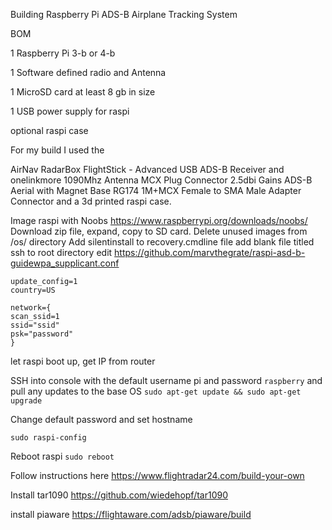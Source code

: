 Building Raspberry Pi ADS-B Airplane Tracking System

BOM

1 Raspberry Pi 3-b or 4-b 

1 Software defined radio and Antenna

1 MicroSD card at least 8 gb in size

1 USB power supply for raspi

optional raspi case

For my build I used the 

AirNav RadarBox FlightStick - Advanced USB ADS-B Receiver and onelinkmore 1090Mhz Antenna MCX Plug Connector 2.5dbi Gains ADS-B Aerial with Magnet Base RG174 1M+MCX Female to SMA Male Adapter Connector and a 3d printed raspi case. 


Image raspi with Noobs 
https://www.raspberrypi.org/downloads/noobs/
Download zip file, expand, copy to SD card.  Delete unused images from /os/ directory
Add silentinstall to recovery.cmdline file
add blank file titled ssh to root directory
edit https://github.com/marvthegrate/raspi-asd-b-guidewpa_supplicant.conf

```ctrl_interface=DIR=/var/run/wpa_supplicant GROUP=netdev
update_config=1
country=US

network={
scan_ssid=1
ssid="ssid"
psk="password"
}
```

let raspi boot up, get IP from router

SSH into console with the default username pi and password `raspberry` and pull any updates to the base OS
```sudo apt-get update && sudo apt-get upgrade```

Change default password and set hostname

`sudo raspi-config`

Reboot raspi
```sudo reboot```

Follow instructions here https://www.flightradar24.com/build-your-own

Install tar1090 https://github.com/wiedehopf/tar1090

install piaware https://flightaware.com/adsb/piaware/build





